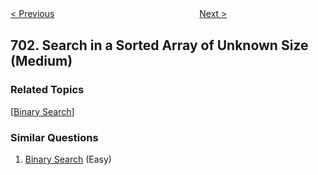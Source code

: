<!--|This file generated by command(leetcode description); DO NOT EDIT.    |-->
<!--+----------------------------------------------------------------------+-->
<!--|@author    openset <openset.wang@gmail.com>                           |-->
<!--|@link      https://github.com/openset                                 |-->
<!--|@home      https://github.com/openset/leetcode                        |-->
<!--+----------------------------------------------------------------------+-->

[< Previous](https://github.com/openset/leetcode/tree/master/problems/insert-into-a-binary-search-tree "Insert into a Binary Search Tree")
　　　　　　　　　　　　　　　　
[Next >](https://github.com/openset/leetcode/tree/master/problems/kth-largest-element-in-a-stream "Kth Largest Element in a Stream")

## 702. Search in a Sorted Array of Unknown Size (Medium)



### Related Topics
  [[Binary Search](https://github.com/openset/leetcode/tree/master/tag/binary-search/README.md)]

### Similar Questions
  1. [Binary Search](https://github.com/openset/leetcode/tree/master/problems/binary-search) (Easy)
